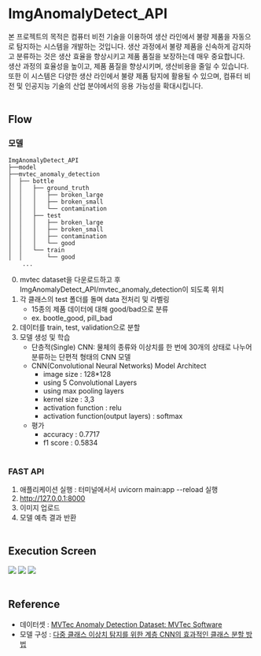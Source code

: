 # ImgAnomalyDetect_API

본 프로젝트의 목적은 컴퓨터 비전 기술을 이용하여 생산 라인에서 불량 제품을 자동으로 탐지하는 시스템을 개발하는 것입니다. 생산 과정에서 불량 제품을 신속하게 감지하고 분류하는 것은 생산 효율을 향상시키고 제품 품질을 보장하는데 매우 중요합니다.<br>
생산 과정의 효율성을 높이고, 제품 품질을 향상시키며, 생산비용을 줄일 수 있습니다. 또한 이 시스템은 다양한 생산 라인에서 불량 제품 탐지에 활용될 수 있으며, 컴퓨터 비전 및 인공지능 기술의 산업 분야에서의 응용 가능성을 확대시킵니다.<br><br>

## Flow
### 모델
```
ImgAnomalyDetect_API
├──model
├──mvtec_anomaly_detection
│  ├── bottle
│  │   ├── ground_truth
│  │   │   ├── broken_large
│  │   │   ├── broken_small
│  │   │   └── contamination
│  │   ├── test
│  │   │   ├── broken_large
│  │   │   ├── broken_small
│  │   │   ├── contamination
│  │   │   └── good
│  │   └── train
│  │       └── good
    ...
```
0. mvtec dataset을 다운로드하고 후 ImgAnomalyDetect_API/mvtec_anomaly_detection이 되도록 위치
1. 각 클래스의 test 폴더를 돌며 data 전처리 및 라벨링
    - 15종의 제품 데이터에 대해 good/bad으로 분류
    - ex. bootle_good, pill_bad
2. 데이터를 train, test, validation으로 분할
3. 모델 생성 및 학습
    - 단층적(Single) CNN: 물체의 종류와 이상치를 한 번에 30개의 상태로 나누어 분류하는 단편적 형태의 CNN 모델
    - CNN(Convolutional Neural Networks) Model Architect
        - image size : 128*128
        - using 5 Convolutional Layers
        - using max pooling layers
        - kernel size : 3,3
        - activation function : relu
        - activation function(output layers) : softmax
    - 평가
        - accuracy : 0.7717
        - f1 score : 0.5834
<br><br>

### FAST API
1. 애플리케이션 실행 : 터미널에서서 uvicorn main:app --reload 실행
2. http://127.0.0.1:8000
3. 이미지 업로드
4. 모델 예측 결과 반환
<br><br>

## Execution Screen
<img src="https://github.com/chy0503/ImgAnomalyDetect_API/assets/90389517/ff7cffa0-e29d-4e0e-9d97-bff34ad9536d">
<img src="https://github.com/chy0503/ImgAnomalyDetect_API/assets/90389517/71d45e14-b028-47f7-9227-74cc3598fa35">
<img src="https://github.com/chy0503/ImgAnomalyDetect_API/assets/90389517/c94941dd-6127-4f0b-9ffe-93a201f8f603">
<br><br>

## Reference
- 데이터셋 : [MVTec Anomaly Detection Dataset: MVTec Software](https://www.mvtec.com/company/research/datasets/mvtec-ad/)
- 모델 구성 : [다중 클래스 이상치 탐지를 위한 계층 CNN의 효과적인 클래스 분할 방법
](https://github.com/jeehyunee3/cnn_multiclass_outlierdetection/tree/main)